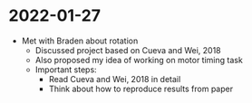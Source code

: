 # 2022-01-27

- Met with Braden about rotation 
    - Discussed project based on Cueva and Wei, 2018
    - Also proposed my idea of working on motor timing task
    - Important steps:
        - Read Cueva and Wei, 2018 in detail
	    - Think about how to reproduce results from paper 
